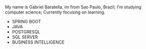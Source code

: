 My name is Gabriel Baratella, im from Sao Paulo, Brazil;
I'm studying computer science;
Currently focusing on learning.
- SPRING BOOT 
- JAVA
- POSTGRESQL
- SQL SERVER
- BUSINESS INTELLIGENCE
